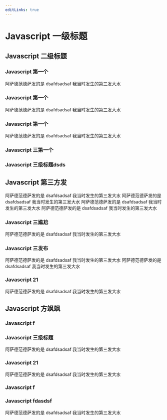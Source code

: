 ```yaml
---
editLinks: true
---
```


# Javascript 一级标题

## Javascript 二级标题

### Javascript 第一个
阿萨德范德萨发的是
dsafdsadsaf 
我当时发生的第三发大水
### Javascript 第一个
阿萨德范德萨发的是
dsafdsadsaf 
我当时发生的第三发大水

### Javascript 第一个
阿萨德范德萨发的是
dsafdsadsaf 
我当时发生的第三发大水
### Javascript 三第一个
### Javascript 三级标题dsds 


## Javascript 第三方发
阿萨德范德萨发的是
dsafdsadsaf 
我当时发生的第三发大水
阿萨德范德萨发的是
dsafdsadsaf 
我当时发生的第三发大水
阿萨德范德萨发的是
dsafdsadsaf 
我当时发生的第三发大水
阿萨德范德萨发的是
dsafdsadsaf 
我当时发生的第三发大水

### Javascript 三尴尬
阿萨德范德萨发的是
dsafdsadsaf 
我当时发生的第三发大水
### Javascript 三发布
阿萨德范德萨发的是
dsafdsadsaf 
我当时发生的第三发大水
阿萨德范德萨发的是
dsafdsadsaf 
我当时发生的第三发大水
### Javascript 21
阿萨德范德萨发的是
dsafdsadsaf 
我当时发生的第三发大水




## Javascript 方飒飒

### Javascript f
### Javascript 三级标题
阿萨德范德萨发的是
dsafdsadsaf 
我当时发生的第三发大水
### Javascript 21
阿萨德范德萨发的是
dsafdsadsaf 
我当时发生的第三发大水
### Javascript f
### Javascript fdasdsf
阿萨德范德萨发的是
dsafdsadsaf 
我当时发生的第三发大水
